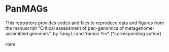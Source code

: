 # PanMAGs

This repository provides codes and files to reproduce data and figures from the manuscript "Critical assessment of pan-genomics of metagenome-assembled genomes", by Tang Li and Yanbin Yin* (*corresponding author) <br> 
<br> 
Here, 
